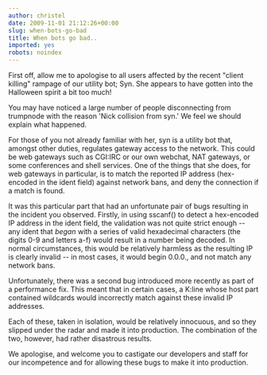 ```yaml
---
author: christel
date: 2009-11-01 21:12:26+00:00
slug: when-bots-go-bad
title: When bots go bad..
imported: yes
robots: noindex
---
```

First off, allow me to apologise to all users affected by the recent "client  killing" rampage of our utility bot; Syn. She appears to have gotten into the  Halloween spirit a bit too much!

You may have noticed a large number of people disconnecting from trumpnode with the reason 'Nick collision from syn.' We feel we should explain what happened.

For those of you not already familiar with her, syn is a utility bot that, amongst other duties, regulates gateway access to the network. This could be web gateways such as CGI:IRC or our own webchat, NAT gateways, or some conferences and shell services. One of the things that she does, for web gateways in particular, is to match the reported IP address (hex-encoded in the ident field) against network bans, and deny the connection if a match is found.

It was this particular part that had an unfortunate pair of bugs resulting in the incident you observed. Firstly, in using sscanf() to detect a hex-encoded IP address in the ident field, the validation was not quite strict enough -- any ident that *began* with a series of valid hexadecimal characters (the digits 0-9 and letters a-f) would result in a number being decoded. In normal circumstances, this would be relatively harmless as the resulting IP is clearly invalid -- in most cases, it would begin 0.0.0., and not match any network bans.

Unfortunately, there was a second bug introduced more recently as part of a performance fix. This meant that in certain cases, a K:line whose host part contained wildcards would incorrectly match against these invalid IP addresses.

Each of these, taken in isolation, would be relatively innocuous, and so they slipped under the radar and made it into production. The combination of the two, however, had rather disastrous results.

We apologise, and welcome you to castigate our developers and staff for our  incompetence and for allowing these bugs to make it into production.
